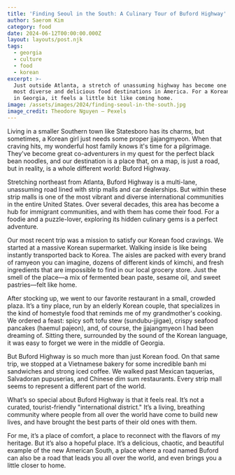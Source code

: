 ```yaml
---
title: 'Finding Seoul in the South: A Culinary Tour of Buford Highway'
author: Saerom Kim
category: food
date: 2024-06-12T00:00:00.000Z
layout: layouts/post.njk
tags:
  - georgia
  - culture
  - food
  - korean
excerpt: >-
  Just outside Atlanta, a stretch of unassuming highway has become one of the
  most diverse and delicious food destinations in America. For a Korean living
  in Georgia, it feels a little bit like coming home.
image: /assets/images/2024/finding-seoul-in-the-south.jpg
image_credit: Theodore Nguyen — Pexels
---
```


Living in a smaller Southern town like Statesboro has its charms, but sometimes, a Korean girl just needs some proper jjajangmyeon. When that craving hits, my wonderful host family knows it's time for a pilgrimage. They've become great co-adventurers in my quest for the perfect black bean noodles, and our destination is a place that, on a map, is just a road, but in reality, is a whole different world: Buford Highway.

Stretching northeast from Atlanta, Buford Highway is a multi-lane, unassuming road lined with strip malls and car dealerships. But within these strip malls is one of the most vibrant and diverse international communities in the entire United States. Over several decades, this area has become a hub for immigrant communities, and with them has come their food. For a foodie and a puzzle-lover, exploring its hidden culinary gems is a perfect adventure.

Our most recent trip was a mission to satisfy our Korean food cravings. We started at a massive Korean supermarket. Walking inside is like being instantly transported back to Korea. The aisles are packed with every brand of ramyeon you can imagine, dozens of different kinds of kimchi, and fresh ingredients that are impossible to find in our local grocery store. Just the smell of the place—a mix of fermented bean paste, sesame oil, and sweet pastries—felt like home.

After stocking up, we went to our favorite restaurant in a small, crowded plaza. It’s a tiny place, run by an elderly Korean couple, that specializes in the kind of homestyle food that reminds me of my grandmother's cooking. We ordered a feast: spicy soft tofu stew (sundubu-jjigae), crispy seafood pancakes (haemul pajeon), and, of course, the jjajangmyeon I had been dreaming of. Sitting there, surrounded by the sound of the Korean language, it was easy to forget we were in the middle of Georgia.

But Buford Highway is so much more than just Korean food. On that same trip, we stopped at a Vietnamese bakery for some incredible banh mi sandwiches and strong iced coffee. We walked past Mexican taquerias, Salvadoran pupuserias, and Chinese dim sum restaurants. Every strip mall seems to represent a different part of the world.

What’s so special about Buford Highway is that it feels real. It’s not a curated, tourist-friendly "international district." It’s a living, breathing community where people from all over the world have come to build new lives, and have brought the best parts of their old ones with them.

For me, it’s a place of comfort, a place to reconnect with the flavors of my heritage. But it’s also a hopeful place. It’s a delicious, chaotic, and beautiful example of the new American South, a place where a road named Buford can also be a road that leads you all over the world, and even brings you a little closer to home.

